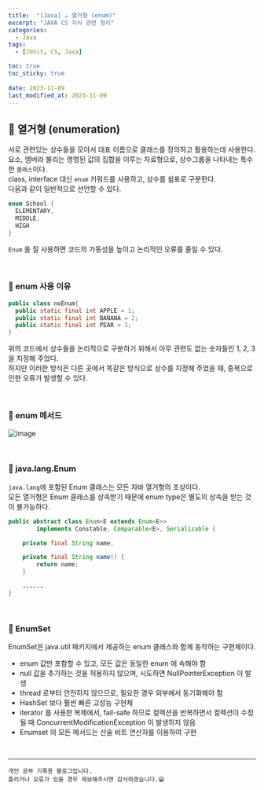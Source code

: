 ```yaml
---
title:  "[Java] ☕ 열거형 (enum)"
excerpt: "JAVA CS 지식 관련 정리"
categories:
  - Java
tags:
  - [JUnit, CS, Java]

toc: true
toc_sticky: true
 
date: 2023-11-09
last_modified_at: 2023-11-09
---
```



## 📖 열거형 (enumeration)

서로 관련있는 상수들을 모아서 대표 이름으로 클래스를 정의하고 활용하는데 사용한다.  
요소, 멤버라 불리는 명명된 값의 집합을 이루는 자료형으로, 상수그룹을 나타내는 특수한 `클래스`이다.  
class, interface 대신 `enum` 키워드를 사용하고, 상수를 쉼표로 구분한다.  
다음과 같이 일반적으로 선언할 수 있다.  

```java
enum School {
  ELEMENTARY,
  MIDDLE,
  HIGH
}
```

`Enum` 을 잘 사용하면 코드의 가동성을 높이고 논리적인 오류를 줄일 수 있다.  

<br>

### 🍄 enum 사용 이유

```java
public class noEnum{
  public static final int APPLE = 1;
  public static final int BANANA = 2;
  public static final int PEAR = 3;
}
```

위의 코드에서 상수들을 논리적으로 구분하기 위해서 아무 관련도 없는 숫자들인 1, 2, 3을 지정해 주었다.  
하지만 이러한 방식은 다른 곳에서 똑같은 방식으로 상수를 지정해 주었을 때, 중복으로 인한 오류가 발생할 수 있다.  


<br>

### 🍄 enum 메서드

![image](https://github.com/yyechan0602/yyechan0602.github.io/assets/37824506/e44c5b4d-c820-4e62-a207-ec2abd72e29b)

<br>

### 🍄 java.lang.Enum

`java.lang`에 포함된 Enum 클래스는 모든 자바 열거형의 조상이다.  
모든 열거형은 Enum 클래스를 상속받기 때문에 enum type은 별도의 상속을 받는 것이 불가능하다.  

```java
public abstract class Enum<E extends Enum<E>>
        implements Constable, Comparable<E>, Serializable {

    private final String name;

    private final String name() {
        return name;
    }

    ......
}
```

<br>

### 🍄 EnumSet

EnumSet은 java.util 패키지에서 제공하는 enum 클래스와 함께 동작하는 구현체이다. 
 
- enum 값만 포함할 수 있고, 모든 값은 동일한 enum 에 속해야 함
- null 값을 추가하는 것을 허용하지 않으며, 시도하면 NullPointerException 이 발생
- thread 로부터 안전하지 않으므로, 필요한 경우 외부에서 동기화해야 함
- HashSet 보다 훨씬 빠른 고성능 구현체
- iterator 를 사용한 복제에서, fail-safe 하므로 컬렉션을 반복하면서 컬렉션이 수정될 때 ConcurrentModificationException 이 발생하지 않음
- Enumset 의 모든 메서드는 산술 비트 연산자를 이용하여 구현

<br>

***
    개인 공부 기록용 블로그입니다.
    틀리거나 오류가 있을 경우 제보해주시면 감사하겠습니다.😁